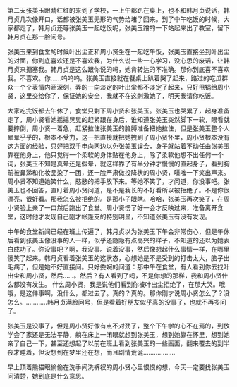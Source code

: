 第二天张美玉眼睛红红的来到了学校，一上午都趴在桌上，也不和韩月贞说话，韩月贞几次像开口，话都被张美玉无形的气势给堵了回来。到了中午吃饭的时候，大家都走了，韩月贞还等张美玉一起吃饭呢，张美玉蹭的一下站起来出了教室，留下韩月贞在那一脸问号。

张美玉来到食堂的时候叶出尘正和周小贤坐在一起吃午饭，张美玉直接坐到叶出尘的对面，你到底喜欢还是不喜欢我，为什么说一些一心学习，没心思的废话，让韩月贞来搪塞我。韩月贞是这么跟你说的吗，她肯转达的不准确。那你到底喜不喜欢我。不喜欢。你……呜呜呜。张美玉直接就在餐桌上趴着哭了起来，路过的吃瓜群众一个个表情内涵深刻，弄的一向淡定的叶出尘都不淡定了起来，只好甩锅给周小贤，这里交给你了，保证她的安全，我就不在这刺激她了，明天我请你吃饭。

大家吃完饭都去午休了，食堂只剩下周小贤和张美玉。张美玉也哭累了，起身准备走了，周小贤看她摇摇晃晃的赶紧跟在身后，谁知道张美玉突然脚下一软，眼看就要摔倒，周小贤一着急，赶紧拉住张美玉的胳膊准备把她拉住，但是张美玉整个人晕晕乎乎的，根本不受力，这一把直接就把她拽到了周小贤怀里，周小贤根本没有这方面的经验，只好把双手申向两边以免张美玉误会，身子就站着不动任由张美玉靠在他身上，他只觉得一个柔软的身体贴在他身上，除了柔软他想不出任何一个词，张美玉不知是真晕还是假晕，就这样靠了有半分钟才慢慢的直起身子，看到胸前被鼻涕和化妆品染了一团，还一脸严肃做投降状的周小贤，噗嗤一下笑出声来。周小贤不知道她笑什么，憨憨的把手放下来。等她不笑了，才问道，你没事吧。张美玉也不回答，直盯着周小贤问道，是不是我长的不好看所以被拒绝了。不是你很漂亮，很好看。那我怎么被拒绝的。是那小子眼瞎。哈哈，张美玉再次笑了，在周小贤脸上亲了一口然后跑出了食堂。周小贤愣了好一会才反映过来，准备离开食堂，这时他才发现自己刚才帐篷支的特别明显，不知道张美玉有没有发现。

中午的食堂新闻已经在班上传遍了，韩月贞以为张美玉下午会非常伤心，但是午休后看到张美玉像没事的人一样，似乎还隐隐有点高兴的样子，不知道的还以为她表白成功了。你没事吧？啊，我没事。说着没事，然后像想起什么事情一样，在哪里傻笑了起来。韩月贞看着张美玉的这状态，心想她是不是受到的打击太大，脑子出毛病了，但是她不好直接问。只好委婉的问道：那中午在食堂，有人看到你去找叶出尘和周小贤，然后……。然后？有人看到了吗，不是你想的那样，我和周小贤什么都没有发生。  什么周小贤，我是说他们看到你被叶出尘拒绝了，在那大哭。哦哦，是这件事啊，没什么，都过去了。真的？真的。那你刚才说周小贤怎么了？没怎么。…………韩月贞满脸问号，但是看着好朋友似乎真的没事了，也就不再多问了。

张美玉是没事了，但是周小贤好像有点不对劲了，整个下午学的心不在焉的，到放学会了家还是无法平静，躺在床上一闭眼就想到张美玉，想到她靠在怀里，想到她亲了自己一下，甚至还想起了以前在班上看到张美玉的一些画面，翻来覆去的到半夜才睡着，但没想到在梦里还在想，而且剧情荒诞………………

早上顶着熊猫眼偷偷在洗手间洗裤衩的周小贤心里恨恨的想，今天一定要找张美玉问清楚，她到底是什么意思。